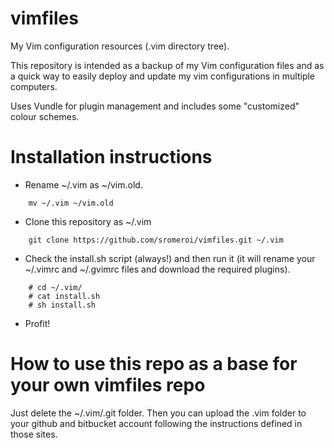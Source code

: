 # vimfiles
My Vim configuration resources (.vim directory tree).

This repository is intended as a backup of my Vim configuration files and as
a quick way to easily deploy and update my vim configurations in multiple
computers.

Uses Vundle for plugin management and includes some "customized" colour schemes.

# Installation instructions

* Rename ~/.vim as ~/vim.old.

```
    mv ~/.vim ~/vim.old
```

* Clone this repository as ~/.vim

```
    git clone https://github.com/sromeroi/vimfiles.git ~/.vim
```

* Check the install.sh script (always!) and then run it (it will rename your ~/.vimrc and ~/.gvimrc files and download the required plugins).

```
    # cd ~/.vim/
    # cat install.sh 
    # sh install.sh
```
* Profit!


# How to use this repo as a base for your own vimfiles repo

Just delete the ~/.vim/.git folder. Then you can upload the .vim folder to your github and bitbucket account following the instructions defined in those sites.


